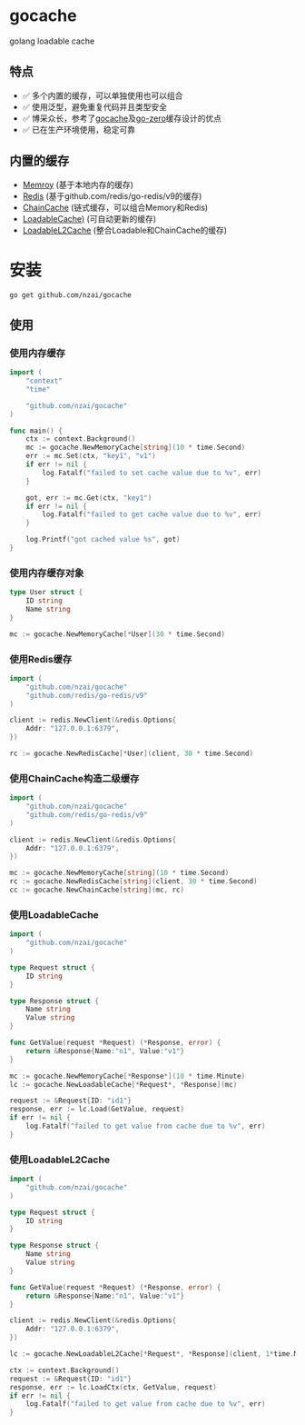 # gocache
golang loadable cache

## 特点

* ✅ 多个内置的缓存，可以单独使用也可以组合
* ✅ 使用泛型，避免重复代码并且类型安全
* ✅ 博采众长，参考了[gocache](https://github.com/eko/gocache)及[go-zero](https://github.com/zeromicro/go-zero)缓存设计的优点
* ✅ 已在生产环境使用，稳定可靠

## 内置的缓存

* [Memroy](memory_cache.go) (基于本地内存的缓存)
* [Redis](redis_cache.go) (基于github.com/redis/go-redis/v9的缓存)
* [ChainCache](chain_cache.go) (链式缓存，可以组合Memory和Redis)
* [LoadableCache)](loadable_cache) (可自动更新的缓存)
* [LoadableL2Cache](loadable_l2_cache.go) (整合Loadable和ChainCache的缓存)

# 安装

```
go get github.com/nzai/gocache
```

## 使用
### 使用内存缓存

```go
import (
    "context"
    "time"

    "github.com/nzai/gocache"
)

func main() {
    ctx := context.Background()
    mc := gocache.NewMemoryCache[string](10 * time.Second)
    err := mc.Set(ctx, "key1", "v1")
    if err != nil {
        log.Fatalf("failed to set cache value due to %v", err)
    }

    got, err := mc.Get(ctx, "key1")
    if err != nil {
        log.Fatalf("failed to get cache value due to %v", err)
    }

    log.Printf("got cached value %s", got)
}
```

### 使用内存缓存对象

```go
type User struct {
    ID string
    Name string
}

mc := gocache.NewMemoryCache[*User](30 * time.Second)
```

### 使用Redis缓存

```go
import (
    "github.com/nzai/gocache"
    "github.com/redis/go-redis/v9"
)

client := redis.NewClient(&redis.Options{
    Addr: "127.0.0.1:6379",
})

rc := gocache.NewRedisCache[*User](client, 30 * time.Second)
```

### 使用ChainCache构造二级缓存

```go
import (
    "github.com/nzai/gocache"
    "github.com/redis/go-redis/v9"
)

client := redis.NewClient(&redis.Options{
    Addr: "127.0.0.1:6379",
})

mc := gocache.NewMemoryCache[string](10 * time.Second)
rc := gocache.NewRedisCache[string](client, 30 * time.Second)
cc := gocache.NewChainCache[string](mc, rc)
```

### 使用LoadableCache

```go
import (
    "github.com/nzai/gocache"
)

type Request struct {
    ID string
}

type Response struct {
    Name string
    Value string
}

func GetValue(request *Request) (*Response, error) {
    return &Response{Name:"n1", Value:"v1"}
}

mc := gocache.NewMemoryCache[*Response*](10 * time.Minute)
lc := gocache.NewLoadableCache[*Request*, *Response](mc)

request := &Request{ID: "id1"}
response, err := lc.Load(GetValue, request)
if err != nil {
    log.Fatalf("failed to get value from cache due to %v", err)
}
```

### 使用LoadableL2Cache

```go
import (
    "github.com/nzai/gocache"
)

type Request struct {
    ID string
}

type Response struct {
    Name string
    Value string
}

func GetValue(request *Request) (*Response, error) {
    return &Response{Name:"n1", Value:"v1"}
}

client := redis.NewClient(&redis.Options{
    Addr: "127.0.0.1:6379",
})

lc := gocache.NewLoadableL2Cache[*Request*, *Response](client, 1*time.Minute)

ctx := context.Background()
request := &Request{ID: "id1"}
response, err := lc.LoadCtx(ctx, GetValue, request)
if err != nil {
    log.Fatalf("failed to get value from cache due to %v", err)
}
```
